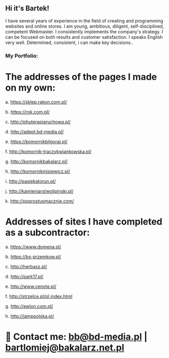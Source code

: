 ## Hi it's Bartek!

I have several years of experience in the field of creating and programming websites and online stores. I am  young, ambitious, diligent, self-disciplined, competent Webmaster. I consistently implements the company's strategy. I can be focused on both results and customer satisfaction. I speaks English very well. Determined, consistent, i can make key decisions..

### My Portfolio: 

# The addresses of the pages I made on my own:
 
a. https://sklep.rakon.com.pl/

b. https://rok.com.pl/

c. http://phuterapiaruchowa.pl/

d.	http://adept.bd-media.pl/

e.	https://komornikbilgoraj.pl/

f.	http://komornik-traczykwiankowska.pl/

g.	http://komornikbakalarz.pl/

h.	http://komornikmisiewicz.pl/

i.	http://pasiekatorun.pl/

j.	http://kamieniarstwolipinski.pl/

k.	http://poprostusmacznie.com/



# Addresses of sites I have completed as a subcontractor:

a.	https://www.domena.pl/

b.	https://bs-przemkow.pl/

c.	http://herbasz.pl/ 

d.	http://park17.pl/

e.	http://www.cenote.pl/

f.	http://strzelce.pl/pl,index.html

g.	http://ewlon.com.pl/

h.	http://jamppolska.pl/




# 💬 Contact me: bb@bd-media.pl | bartlomiej@bakalarz.net.pl
<!--
**bartec91/bartec91** is a ✨ _special_ ✨ repository because its `README.md` (this file) appears on your GitHub profile.

Here are some ideas to get you started:

- 🔭 I’m currently working on ...
- 🌱 I’m currently learning ...
- 👯 I’m looking to collaborate on ...
- 🤔 I’m looking for help with ...
- 💬 Ask me about ...
- 📫 How to reach me: ...
- 😄 Pronouns: ...
- ⚡ Fun fact: ...
-->
